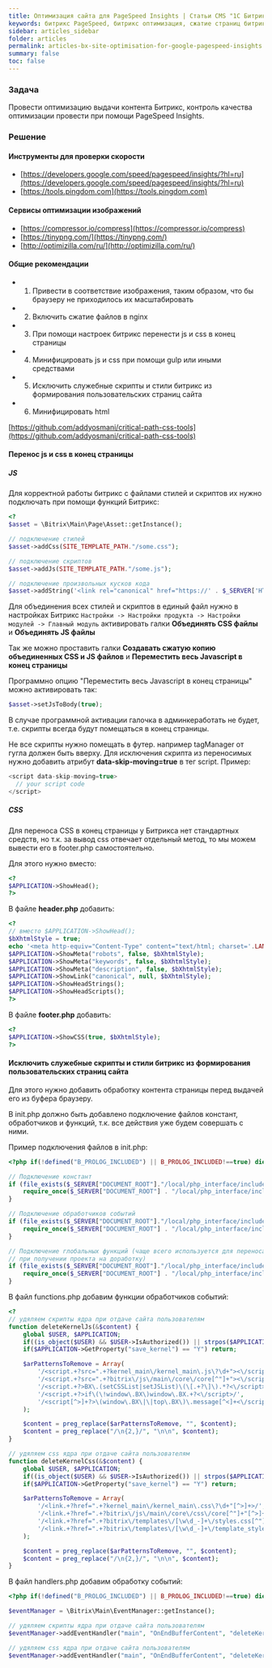 ```yaml
---
title: Оптимизация сайта для PageSpeed Insights | Статьи CMS "1С Битрикс"
keywords: битрикс PageSpeed, битрикс оптимизация, сжатие страниц битрикс
sidebar: articles_sidebar
folder: articles
permalink: articles-bx-site-optimisation-for-google-pagespeed-insights.html
summary: false
toc: false
---
```


### Задача

Провести оптимизацию выдачи контента Битрикс, контроль качества оптимизации провести при помощи PageSpeed Insights.

### Решение

#### Инструменты для проверки скорости

* [https://developers.google.com/speed/pagespeed/insights/?hl=ru](https://developers.google.com/speed/pagespeed/insights/?hl=ru)
* [https://tools.pingdom.com](https://tools.pingdom.com)

#### Сервисы оптимизации изображений

* [https://compressor.io/compress](https://compressor.io/compress)
* [https://tinypng.com/](https://tinypng.com/)
* [http://optimizilla.com/ru/](http://optimizilla.com/ru/)

#### Общие рекомендации

* 1) Привести в соответствие изображения, таким образом, что бы браузеру не приходилось их масштабировать
* 2) Включить сжатие файлов в nginx
* 3) При помощи настроек битрикс перенести js и css в конец страницы
* 4) Минифицировать js и css при помощи gulp или иными средствами
* 5) Исключить служебные скрипты и стили битрикс из формирования пользовательских страниц сайта
* 6) Минифицировать html

[https://github.com/addyosmani/critical-path-css-tools](https://github.com/addyosmani/critical-path-css-tools)

#### Перенос js и css в конец страницы

##### JS 
Для корректной работы битрикс с файлами стилей и скриптов их нужно подключать при помощи функций Битрикс:

```php
<?
$asset = \Bitrix\Main\Page\Asset::getInstance();

// подключение стилей 
$asset->addCss(SITE_TEMPLATE_PATH."/some.css");

// подключение скриптов
$asset->addJs(SITE_TEMPLATE_PATH."/some.js");

// подключение произвольных кусков кода
$asset->addString('<link rel="canonical" href="https://' . $_SERVER['HTTP_HOST'] . $APPLICATION->GetCurPage(false) . '" />');
```

Для объединения всех стилей и скриптов в единый файл нужно в настройках Битрикс ```Настройки -> Настройки продукта -> Настройки модулей -> Главный модуль``` активировать галки **Объединять CSS файлы** и **Объединять JS файлы**

Так же можно проставить галки **Создавать сжатую копию объединенных CSS и JS файлов** и **Переместить весь Javascript в конец страницы**

Программно опцию "Переместить весь Javascript в конец страницы" можно активировать так:

```php
$asset->setJsToBody(true);
```
 
В случае программной активации галочка в админкеработать не будет, т.е. скрипты всегда будут помещаться в конец страницы.
 
Не все скрипты нужно помещать в футер. например tagManager от гугла должен быть вверху. Для исключения скрипта из переносимых нужно добавить атрибут **data-skip-moving=true** в тег script. Пример:
 
```js
<script data-skip-moving=true>
  // your script code
</script>
```

##### CSS

Для переноса CSS в конец страницы у Битрикса нет стандартных средств, но т.к. за вывод css отвечает отдельный метод, то мы можем вывести его в footer.php самостоятельно.

Для этого нужно вместо:

```php
<?
$APPLICATION->ShowHead();
?>
```

В файле **header.php** добавить:

```php
<?
// вместо $APPLICATION->ShowHead();
$bXhtmlStyle = true;
echo '<meta http-equiv="Content-Type" content="text/html; charset='.LANG_CHARSET.'"'.($bXhtmlStyle? ' /':'').'>'."\n";
$APPLICATION->ShowMeta("robots", false, $bXhtmlStyle);
$APPLICATION->ShowMeta("keywords", false, $bXhtmlStyle);
$APPLICATION->ShowMeta("description", false, $bXhtmlStyle);
$APPLICATION->ShowLink("canonical", null, $bXhtmlStyle);
$APPLICATION->ShowHeadStrings();
$APPLICATION->ShowHeadScripts();
?>
```

В файле **footer.php** добавить:

```php
<?
$APPLICATION->ShowCSS(true, $bXhtmlStyle);
?>
```

#### Исключить служебные скрипты и стили битрикс из формирования пользовательских страниц сайта

Для этого нужно добавить обработку контента страницы перед выдачей его из буфера браузеру.

В init.php должно быть добавлено подключение файлов констант, обработчиков и функций, т.к. все действия уже будем совершать с ними.

Пример подключения файлов в init.php:

```php
<?php if(!defined("B_PROLOG_INCLUDED") || B_PROLOG_INCLUDED!==true) die();

// Подключение констант
if (file_exists($_SERVER["DOCUMENT_ROOT"]."/local/php_interface/include/constants.php")) {
    require_once($_SERVER["DOCUMENT_ROOT"] . "/local/php_interface/include/constants.php");
}

// Подключение обработчиков событий
if (file_exists($_SERVER["DOCUMENT_ROOT"]."/local/php_interface/include/handlers.php")) {
    require_once($_SERVER["DOCUMENT_ROOT"] . "/local/php_interface/include/handlers.php");
}

// Подключение глобальных функций (чаще всего используется для переноса кода сторонних разработчиков
// при получении проекта на доработку)
if (file_exists($_SERVER["DOCUMENT_ROOT"]."/local/php_interface/include/functions.php")) {
    require_once($_SERVER["DOCUMENT_ROOT"] . "/local/php_interface/include/functions.php");
}
```

В файл functions.php добавим функции обработчиков событий:

```php
<?
// удяляем скрипты ядра при отдаче сайта пользователям
function deleteKernelJs(&$content) {
    global $USER, $APPLICATION;
    if((is_object($USER) && $USER->IsAuthorized()) || strpos($APPLICATION->GetCurDir(), "/bitrix/")!==false) return;
    if($APPLICATION->GetProperty("save_kernel") == "Y") return;

    $arPatternsToRemove = Array(
        '/<script.+?src=".+?kernel_main\/kernel_main\.js\?\d+"><\/script\>/',
        '/<script.+?src=".+?bitrix\/js\/main\/core\/core[^"]+"><\/script\>/',
        '/<script.+?>BX\.(setCSSList|setJSList)\(\[.+?\]\).*?<\/script>/',
        '/<script.+?>if\(\!window\.BX\)window\.BX.+?<\/script>/',
        '/<script[^>]+?>\(window\.BX\|\|top\.BX\)\.message[^<]+<\/script>/',
    );

    $content = preg_replace($arPatternsToRemove, "", $content);
    $content = preg_replace("/\n{2,}/", "\n\n", $content);
}

// удяляем css ядра при отдаче сайта пользователям
function deleteKernelCss(&$content) {
    global $USER, $APPLICATION;
    if((is_object($USER) && $USER->IsAuthorized()) || strpos($APPLICATION->GetCurDir(), "/bitrix/")!==false) return;
    if($APPLICATION->GetProperty("save_kernel") == "Y") return;

    $arPatternsToRemove = Array(
        '/<link.+?href=".+?kernel_main\/kernel_main\.css\?\d+"[^>]+>/',
        '/<link.+?href=".+?bitrix\/js\/main\/core\/css\/core[^"]+"[^>]+>/',
        '/<link.+?href=".+?bitrix\/templates\/[\w\d_-]+\/styles.css[^"]+"[^>]+>/',
        '/<link.+?href=".+?bitrix\/templates\/[\w\d_-]+\/template_styles.css[^"]+"[^>]+>/',
    );

    $content = preg_replace($arPatternsToRemove, "", $content);
    $content = preg_replace("/\n{2,}/", "\n\n", $content);
}
```

В файл handlers.php добавим обработку событий:

```php
<?php if(!defined("B_PROLOG_INCLUDED") || B_PROLOG_INCLUDED!==true) die();

$eventManager = \Bitrix\Main\EventManager::getInstance();

// удяляем скрипты ядра при отдаче сайта пользователям
$eventManager->addEventHandler("main", "OnEndBufferContent", "deleteKernelJs");

// удяляем css ядра при отдаче сайта пользователям
$eventManager->addEventHandler("main", "OnEndBufferContent", "deleteKernelCss");
```

